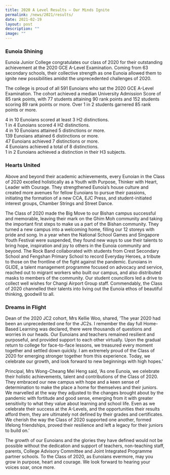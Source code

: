 ```yaml
---
title: 2020 A Level Results – Our Minds Ignite
permalink: /news/2021/results/
date: 2021-02-19
layout: post
description: ""
image: ""
---
```

### Eunoia Shining

Eunoia Junior College congratulates our class of 2020 for their outstanding achievement at the 2020 GCE A-Level Examination. Coming from 63 secondary schools, their collective strength as one Eunoia allowed them to ignite new possibilities amidst the unprecedented challenges of 2020.

The college is proud of all 591 Eunoians who sat the 2020 GCE A-Level Examination. The cohort achieved a median University Admission Score of 85 rank points, with 77 students attaining 90 rank points and 152 students scoring 89 rank points or more. Over 1 in 2 students garnered 85 rank points or more.

4 in 10 Eunoians scored at least 3 H2 distinctions.   
1 in 4 Eunoians scored 4 H2 distinctions.   
4 in 10 Eunoians attained 5 distinctions or more.  
139 Eunoians attained 6 distinctions or more.   
47 Eunoians achieved 7 distinctions or more.  
4 Eunoians achieved a total of 8 distinctions.   
1 in 2 Eunoians achieved a distinction in their H3 subjects.

### Hearts United

Above and beyond their academic achievements, every Eunoian in the Class of 2020 excelled holistically as a Youth with Purpose, Thinker with Heart, Leader with Courage. They strengthened Eunoia’s house culture and created more avenues for fellow Eunoians to pursue their passions, initiating the formation of a new CCA, EJC Press, and student-initiated interest groups, Chamber Strings and Street Dance.

The Class of 2020 made the Big Move to our Bishan campus successful and memorable, leaving their mark on the Ghim Moh community and taking the important first steps to make us a part of the Bishan community. They turned a new campus into a welcoming home, filling our 12 storeys with pride and song. In a year when the National School Games and Singapore Youth Festival were suspended, they found new ways to use their talents to bring hope, inspiration and joy to others in the Eunoia community and beyond. The Rock Band collaborated with students from Crest Secondary School and Fengshan Primary School to record Everyday Heroes, a tribute to those on the frontline of the fight against the pandemic. Eunoians in GLIDE, a talent management programme focused on advocacy and service, reached out to migrant workers who built our campus, and also distributed masks to members of the community. Our student councillors led a drive to collect well wishes for Changi Airport Group staff. Commendably, the Class of 2020 channelled their talents into living out the Eunoia ethos of beautiful thinking, goodwill to all.


### Dreams in Flight

Dean of the 2020 JC2 cohort, Mrs Kellie Woo, shared, ‘The year 2020 had been an unprecedented one for the JC2s. I remember the day full Home-Based Learning was declared, there were thousands of questions and worries in our heads. Our Eunoians and teachers remained resilient and purposeful, and provided support to each other virtually. Upon the gradual return to college for face-to-face lessons, we treasured every moment together and settled down quickly. I am extremely proud of the Class of 2020 for emerging stronger together from this experience. Today, we celebrate our growth, and look forward to new beginnings with high hopes.’

Principal, Mrs Wong-Cheang Mei Heng said, ‘As one Eunoia, we celebrate their holistic achievements, talent and contributions of the Class of 2020. They embraced our new campus with hope and a keen sense of determination to make the place a home for themselves and their juniors. We marvelled at the way they adjusted to the changes brought about by the pandemic with fortitude and good sense, emerging from it with greater sensitivity to what they value about learning and school life. Even as we celebrate their success at the A-Levels, and the opportunities their results afford them, they are ultimately not defined by their grades and certificates. We cherish the way the Class of 2020 supported one another, formed lifelong friendships, proved their resilience and left a legacy for their juniors to build on.’

The growth of our Eunoians and the glories they have defined would not be possible without the dedication and support of teachers, non-teaching staff, parents, College Advisory Committee and Joint Integrated Programme partner schools. To the Class of 2020, as Eunoians evermore, may you grow in purpose, heart and courage. We look forward to hearing your voices soar, once more.
